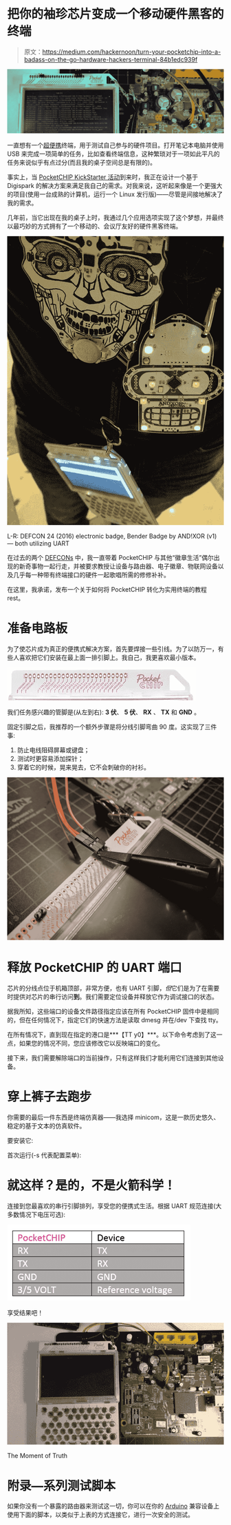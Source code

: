 # 把你的袖珍芯片变成一个移动硬件黑客的终端

> 原文：<https://medium.com/hackernoon/turn-your-pocketchip-into-a-badass-on-the-go-hardware-hackers-terminal-84b1edc939f>

![](img/4237c63b5934ade36f957080ec0b87ed.png)

一直想有一个[超便携](https://hackernoon.com/tagged/ultra-portable)终端，用于测试自己参与的硬件项目。打开笔记本电脑并使用 USB 来完成一项简单的任务，比如查看终端信息，这种繁琐对于一项如此平凡的任务来说似乎有点过分(而且我的桌子空间总是有限的)。

事实上，当 [PocketCHIP KickStarter 活动](https://www.kickstarter.com/projects/1598272670/chip-the-worlds-first-9-computer)到来时，我正在设计一个基于 Digispark 的解决方案来满足我自己的需求。对我来说，这听起来像是一个更强大的项目(使用一台成熟的计算机，运行一个 Linux 发行版)——尽管是间接地解决了我的需求。

几年前，当它出现在我的桌子上时，我通过几个应用选项实现了这个梦想，并最终以最巧妙的方式拥有了一个移动的、会议厅友好的硬件黑客终端。

![](img/6c407fe0919cf5950ed208869715cb7e.png)

L-R: DEFCON 24 (2016) electronic badge, Bender Badge by AND!XOR (v1) — both utilizing UART

在过去的两个 [DEFCONs](https://defcon.org) 中，我一直带着 PocketCHIP 与其他“徽章生活”偶尔出现的新奇事物一起行走，并被要求教授让设备与路由器、电子徽章、物联网设备以及几乎每一种带有终端接口的硬件一起歌唱所需的修修补补。

在这里，我承诺，发布一个关于如何将 PocketCHIP 转化为实用终端的教程 rest。

# 准备电路板

为了使芯片成为真正的便携式解决方案，首先要焊接一些引线。为了以防万一，有些人喜欢把它们安装在最上面一排引脚上。我自己，我更喜欢最小版本。

![](img/d822e2a7486b3dbf9012c41eab3ba6a4.png)

我们任务感兴趣的管脚是(从左到右): **3 伏**、 **5 伏**、 **RX** 、 **TX** 和 **GND** 。

固定引脚之后，我推荐的一个额外步骤是将分线引脚弯曲 90 度。这实现了三件事:

1.  防止电线阻碍屏幕或键盘；
2.  测试时更容易添加探针；
3.  穿着它的时候，晃来晃去，它不会刺破你的衬衫。

![](img/97a32bc5309f88441ee001d5458e5b7a.png)

# 释放 PocketCHIP 的 UART 端口

芯片的分线点位于机箱顶部，非常方便，也有 UART 引脚，*但*它们是为了在需要时提供对芯片的串行访问**到**。我们需要定位设备并释放它作为调试接口的状态。

据我所知，这些端口的设备文件路径指定应该在所有 PocketCHIP 固件中是相同的，但在任何情况下，指定它们的快速方法是读取 dmesg 并在/dev 下查找 tty。

在所有情况下，直到现在指定的港口是***【TT y0】***。以下命令考虑到了这一点，如果您的情况不同，您应该修改它以反映端口的变化。

接下来，我们需要解除端口的当前操作，只有这样我们才能利用它们连接到其他设备。

# 穿上裤子去跑步

你需要的最后一件东西是终端仿真器——我选择 minicom，这是一款历史悠久、稳定的基于文本的仿真软件。

要安装它:

首次运行(-s 代表配置菜单):

# 就这样？是的，不是火箭科学！

连接到您最喜欢的串行引脚排列，享受您的便携式生活。根据 UART 规范连接(大多数情况下电压可选):

![](img/7bf73daf94841ce897492a998154027e.png)

享受结果吧！

![](img/1ce2f118818a9b380bcd48a4e77bace3.png)

The Moment of Truth

# 附录—系列测试脚本

如果你没有一个暴露的路由器来测试这一切，你可以在你的 [Arduino](https://hackernoon.com/tagged/arduino) 兼容设备上使用下面的脚本，以类似于上表的方式连接它，进行一次安全的测试。